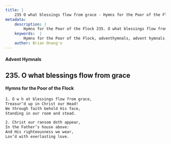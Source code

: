 ```yaml
---
title: |
    235 O what blessings flow from grace - Hymns for the Poor of the Flock
metadata:
    description: |
        Hymns for the Poor of the Flock 235. O what blessings flow from grace. O w h at blessings flow from grace,  Treasur’d up in Christ our Head!  We through faith behold His face,  Standing in our room and stead. 
    keywords:  |
        Hymns for the Poor of the Flock, adventhymnals, advent hymnals, O what blessings flow from grace, O w h at blessings flow from grace, , 
    author: Brian Onang'o
---
```


#### Advent Hymnals
## 235. O what blessings flow from grace
####  Hymns for the Poor of the Flock

```txt
1. O w h at blessings flow from grace, 
Treasur’d up in Christ our Head! 
We through faith behold His face, 
Standing in our room and stead.

2. Christ our ransom doth appear,
In the Father’s house above:
And His righteousness we wear, 
Lov’d with everlasting love.
```